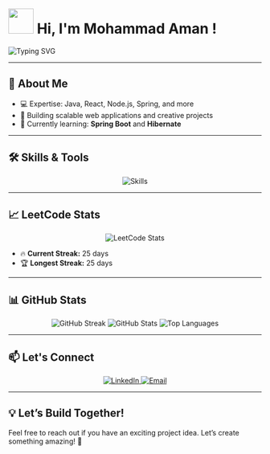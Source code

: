 # <img src="https://media.giphy.com/media/hvRJCLFzcasrR4ia7z/giphy.gif" width="50" /> **Hi, I'm Mohammad Aman !**

![Typing SVG](https://readme-typing-svg.demolab.com?font=Fira+Code&size=24&pause=1000&color=FFFFFF&center=true&vCenter=true&width=440&lines=Tech+Explorer;Open+to+Collaboration!)

---


## 🌟 **About Me**
 
- 💻 Expertise: Java, React, Node.js, Spring, and more
- 🚀 Building scalable web applications and creative projects
- 🌱 Currently learning: **Spring Boot** and **Hibernate**

---

## 🛠️ **Skills & Tools**

<div align="center">
  <img src="https://skillicons.dev/icons?i=java,js,react,nodejs,spring,docker,git,hibernate" alt="Skills" />
</div>

---

## 📈 **LeetCode Stats**

<div align="center">
  <img src="https://leetcard.jacoblin.cool/AmanBits?theme=dark&font=ABeeZee&ext=contest" alt="LeetCode Stats" />
</div>

- 🔥 **Current Streak:** 25 days  
- 🏆 **Longest Streak:** 25 days  

---

## 📊 **GitHub Stats**

<div align="center">
  <img src="https://github-readme-streak-stats.herokuapp.com/?user=amanbits&theme=radical" alt="GitHub Streak" />
  <img src="https://github-readme-stats.vercel.app/api?username=amanbits&show_icons=true&theme=radical" alt="GitHub Stats" />
  <img src="https://github-readme-stats.vercel.app/api/top-langs/?username=amanbits&layout=compact&theme=radical" alt="Top Languages" />
</div>

---

## 📫 **Let's Connect**

<div align="center">
  <a href="https://linkedin.com/in/amanbits" target="_blank">
    <img src="https://img.shields.io/badge/LinkedIn-0A66C2?style=for-the-badge&logo=linkedin&logoColor=white" alt="LinkedIn" />
  </a>
  <a href="mailto:mhdaman60@gmail.com" target="_blank">
    <img src="https://img.shields.io/badge/Gmail-D14836?style=for-the-badge&logo=gmail&logoColor=white" alt="Email" />
  </a>
</div>

---


## 💡 **Let’s Build Together!**

Feel free to reach out if you have an exciting project idea. Let’s create something amazing! 🚀
